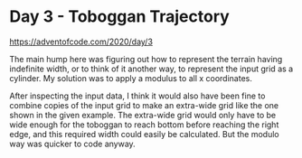 # Day 3 - Toboggan Trajectory

<https://adventofcode.com/2020/day/3>

The main hump here was figuring out how to represent the terrain having indefinite width, or to think of it another way, to represent the input grid as a cylinder.   My solution was to apply a modulus to all x coordinates.

After inspecting the input data, I think it would also have been fine to combine copies of the input grid to make an extra-wide grid like the one shown in the given example.  The extra-wide grid would only have to be wide enough for the toboggan to reach bottom before reaching the right edge, and this required width could easily be calculated.  But the modulo way was quicker to code anyway.

